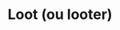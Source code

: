 ---
layout: term
title: 'Loot (ou looter)'
name: loot
description: "\"butin\", faisant référence aux items récupérés lors d'un hack, surtout quand ce sont des items Rare ou Very Rare."
---